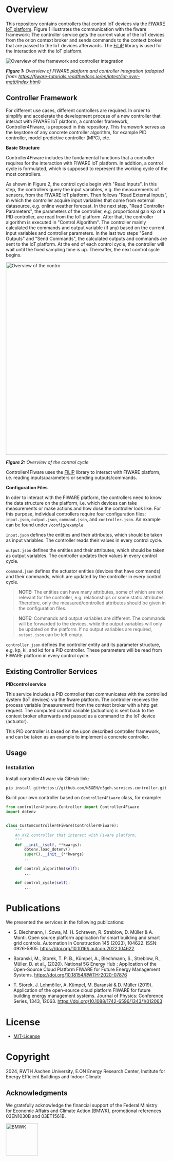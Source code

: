 # Overview

This repository contains controllers that control IoT devices via the [FIWARE IoT platform](https://github.com/N5GEH/n5geh.platform).
Figure 1 illustrates the communication with the fiware framework: The controller service gets the current value of the IoT devices from the orion context broker
and sends commands to the context broker that are passed to the IoT devices afterwards.
The [FiLiP](https://github.com/N5GEH/FiLiP) library is used for the interaction with the IoT platform.


![Overview of the framework and controller integration](Figures/Overview.png)

***Figure 1:*** *Overview of FIWARE platform and controller integration (adapted from: https://fiware-tutorials.readthedocs.io/en/latest/iot-over-mqtt/index.html)*

## Controller Framework

For different use cases, different controllers are required. In order to simplify and accelerate the development process of a new controller that interact with FIWARE IoT platform, a controller framework, Controller4Fiware, is proposed in this repository. This framework serves as the keystone of any concrete controller algorithm, for example PID controller, model predictive controller (MPC), etc.

**Basic Structure**

Controller4Fiware includes the fundamental functions that a controller requires for the interaction with FIWARE IoT platform. In addition, a control cycle is formulated, which is supposed to represent the working cycle of the most controllers.

As shown in Figure 2, the control cycle begin with "Read Inputs". In this step, the controllers query the input variables, e.g. the measurements of sensors, from the FIWARE IoT platform. Then follows "Read External Inputs", in which the controller acquire input variables that come from external datasource, e.g. online weather forecast. In the next step, "Read Controller Parameters", the parameters of the controller, e.g. proportional gain kp of a PID controller, are read from the IoT platform. After that, the controller algorithm is executed in "Control Algorithm". The controller mainly calculated the commands and output variable (if any) based on the current input variables and controller parameters. In the last two steps "Send Outputs" and "Send Commands", the calculated outputs and commands are sent to the IoT platform. At the end of each control cycle, the controller will wait until the fixed sampling time is up. Thereafter, the next control cycle begins.

<img src="Figures/control_cycle.png" alt="Overview of the contro" width="600"/>

***Figure 2:*** *Overview of the control cycle*

Controller4Fiware uses the [FiLiP](https://github.com/N5GEH/FiLiP) library to interact with FIWARE platform, i.e. reading inputs/parameters or sending outputs/commands.

**Configuration Files**

In oder to interact with the FIWARE platform, the controllers need to know the data structure on the platform, i.e. which devices can take measurements or make actions and how dose the controller look like. For this purpose, individual controllers require four configuration files: `input.json`, `output.json`, `command.json`, and `controller.json`. An example can be found under `/config/example`

`input.json` defines the entities and their attributes, which should be taken as input variables. The controller reads their values in every control cycle.

`output.json` defines the entities and their attributes, which should be taken as output variables. The controller updates their values in every control cycle.

`command.json` defines the actuator entities (devices that have commands) and their commands, which are updated by the controller in every control cycle.

> **NOTE:** The entities can have many attributes, some of which are not relevant for the controller, e.g. relationships or some static attributes. Therefore, only the measured/controlled attributes should be given in the configuration files.

> **NOTE:** Commands and output variables are different. The commands will be forwarded to the devices, while the output variables will only be updated on the platform. If no output variables are required, `output.json` can be left empty.

`controller.json` defines the controller entity and its parameter structure, e.g. kp, ki, and kd for a PID controller. These parameters will be read from FIWARE platform in every control cycle.

## Existing Controller Services

**PIDcontrol service** 

This service includes a PID controller that communicates with the controlled system (IoT devices) via the fiware platform.
The controller receives the process variable (measurement) from the context broker with a http get request.
The computed control variable (actuation) is sent back to the context broker afterwards and passed as a command to the  IoT device (actuator).

This PID controller is based on the upon described controller framework, and can be taken as an example to implement a concrete controller.

## Usage

### Installation
Install controller4fiware via GitHub link:
```shell
pip install git+https://github.com/N5GEH/n5geh.services.controller.git
```

Build your own controller based on ``Controller4Fiware`` class, for example:
````python
from controller4fiware.Controller import Controller4Fiware
import dotenv


class CustomController4Fiware(Controller4Fiware):
    """
    An XYZ controller that interact with Fiware platform.
    """
    def __init__(self, **kwargs):
        dotenv.load_dotenv()
        super().__init__(**kwargs)
        ...
        
    def control_algorithm(self):
        ...

    def control_cycle(self):
        ...
````

# Publications

We presented the services in the following publications:

- S. Blechmann, I. Sowa, M. H. Schraven, R. Streblow, D. Müller & A. Monti. Open source platform application for smart building and smart grid controls. Automation in Construction 145 (2023), 104622. ISSN: 0926-5805. https://doi.org/10.1016/j.autcon.2022.104622

- Baranski, M., Storek, T. P. B., Kümpel, A., Blechmann, S., Streblow, R., 
Müller, D. et al.,
(2020). National 5G Energy Hub : Application of the Open-Source Cloud Platform 
FIWARE for Future Energy Management Systems. 
https://doi.org/10.18154/RWTH-2020-07876

- T. Storek, J. Lohmöller, A. Kümpel, M. Baranski & D. Müller (2019). 
Application of the open-source cloud platform FIWARE for future building 
energy management systems. 
Journal of Physics: 
Conference Series, 1343, 12063. https://doi.org/10.1088/1742-6596/1343/1/012063

# License

- [MIT-License](LICENSE)

# Copyright

2024, RWTH Aachen University, E.ON Energy Research Center, Institute for Energy 
Efficient Buildings and Indoor Climate


## Acknowledgments

We gratefully acknowledge the financial support of the Federal Ministry <br /> 
for Economic Affairs and Climate Action (BMWK), promotional references 
03EN1030B and 03ET1561B.

<a href="https://www.bmwi.de/Navigation/EN/Home/home.html"> <img alt="BMWK" 
src="https://raw.githubusercontent.com/N5GEH/n5geh.platform/master/docs/logos/BMWK-logo_en.png" height="100"> </a>
